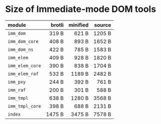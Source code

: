 # Size of Immediate-mode DOM tools

| module          |   brotli | minified |   source |
|:----------------|---------:|---------:|---------:|
| `imm_dom`       |    319 B |    621 B |   1205 B |
| `imm_dom_core`  |    408 B |    893 B |   1652 B |
| `imm_dom_ns`    |    422 B |    785 B |   1583 B |
| `imm_elem`      |    409 B |    928 B |   1820 B |
| `imm_elem_core` |    390 B |    838 B |   1704 B |
| `imm_elem_raf`  |    532 B |   1189 B |   2482 B |
| `imm_pxy`       |    244 B |    392 B |    761 B |
| `imm_raf`       |    200 B |    301 B |    588 B |
| `imm_tmpl`      |    638 B |   1280 B |   3568 B |
| `imm_tmpl_core` |    398 B |    688 B |   2131 B |
| `index`         |   1475 B |   3475 B |   7578 B |

